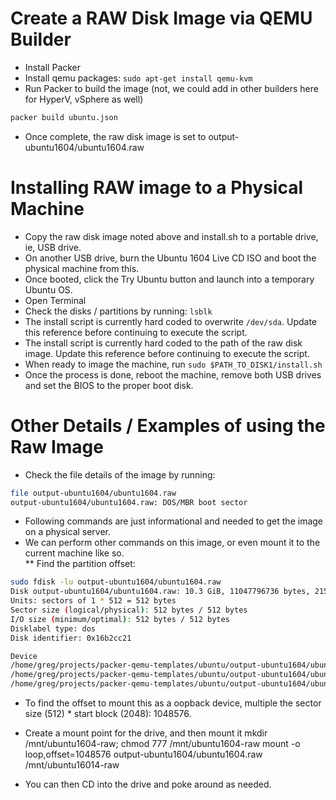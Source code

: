 # Create a RAW Disk Image via QEMU Builder

* Install Packer
* Install qemu packages: `sudo apt-get install qemu-kvm`
* Run Packer to build the image (not, we could add in other builders here for HyperV, vSphere as well)
```bash
packer build ubuntu.json
```
* Once complete, the raw disk image is set to output-ubuntu1604/ubuntu1604.raw


# Installing RAW image to a Physical Machine

* Copy the raw disk image noted above and install.sh to a portable drive, ie, USB drive.
* On another USB drive, burn the Ubuntu 1604 Live CD ISO and boot the physical machine from this.
* Once booted, click the Try Ubuntu button and launch into a temporary Ubuntu OS.
* Open Terminal
* Check the disks / partitions by running: `lsblk`
* The install script is currently hard coded to overwrite `/dev/sda`.  Update this reference before continuing to execute the script.
* The install script is currently hard coded to the path of the raw disk image.  Update this reference before continuing to execute the script.
* When ready to image the machine, run `sudo $PATH_TO_DISK1/install.sh`
* Once the process is done, reboot the machine, remove both USB drives and set the BIOS to the proper boot disk.



# Other Details / Examples of using the Raw Image
* Check the file details of the image by running:
```bash
file output-ubuntu1604/ubuntu1604.raw
output-ubuntu1604/ubuntu1604.raw: DOS/MBR boot sector
```

* Following commands are just informational and needed to get the image on a physical server.
* We can perform other commands on this image, or even mount it to the current machine like so.  
** Find the partition offset:

```bash 
sudo fdisk -lu output-ubuntu1604/ubuntu1604.raw
Disk output-ubuntu1604/ubuntu1604.raw: 10.3 GiB, 11047796736 bytes, 21577728 sectors
Units: sectors of 1 * 512 = 512 bytes
Sector size (logical/physical): 512 bytes / 512 bytes
I/O size (minimum/optimal): 512 bytes / 512 bytes
Disklabel type: dos
Disk identifier: 0x16b2cc21

Device                                                                          Boot    Start      End  Sectors  Size Id Type
/home/greg/projects/packer-qemu-templates/ubuntu/output-ubuntu1604/ubuntu1604p1 *        2048 20529151 20527104  9.8G 83 Linux
/home/greg/projects/packer-qemu-templates/ubuntu/output-ubuntu1604/ubuntu1604p2      20531198 21575679  1044482  510M  5 Extended
/home/greg/projects/packer-qemu-templates/ubuntu/output-ubuntu1604/ubuntu1604p5      20531200 21575679  1044480  510M 82 Linux swap /
```

* To find the offset to mount this as a oopback device, multiple the sector size (512) * start block (2048): 1048576.

* Create a mount point for the drive, and then mount it
mkdir /mnt/ubuntu1604-raw; chmod 777 /mnt/ubuntu1604-raw
mount -o loop,offset=1048576 output-ubuntu1604/ubuntu1604.raw /mnt/ubuntu16014-raw

* You can then CD into the drive and poke around as needed.
